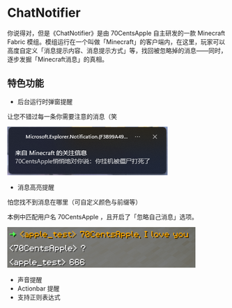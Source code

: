 # ChatNotifier

你说得对，但是《ChatNotifier》是由 70CentsApple 自主研发的一款 Minecraft Fabric 模组。模组运行在一个叫做「Minecraft」的客户端内，在这里，玩家可以高度自定义「消息提示内容、消息提示方式」等，找回被忽略掉的消息——同时，逐步发掘「Minecraft消息」的真相。

## 特色功能
- 后台运行时弹窗提醒

让您不错过每一条你需要注意的消息（笑

![Toast Notify](images/toast.png)
- 消息高亮提醒

怕您找不到消息在哪里（可自定义颜色与前缀等）

本例中匹配用户名 70CentsApple ，且开启了「忽略自己消息」选项。

![Highlight](images/highlight.png)

- 声音提醒
- Actionbar 提醒
- 支持正则表达式
